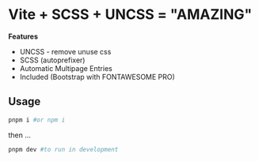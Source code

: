 # Vite + SCSS + UNCSS = "AMAZING"

**Features**

- UNCSS - remove unuse css 
- SCSS (autoprefixer)
- Automatic Multipage Entries
- Included (Bootstrap with FONTAWESOME PRO)

## Usage

```bash
pnpm i #or npm i
```

then ...

```bash
pnpm dev #to run in development
```
